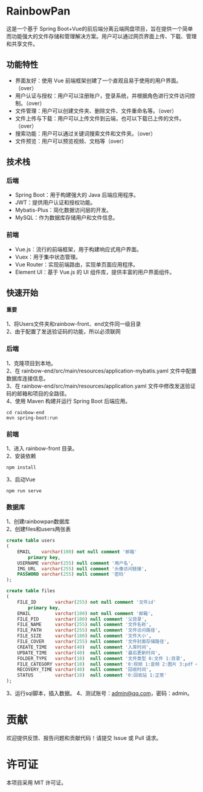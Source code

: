 # RainbowPan
这是一个基于 Spring Boot+Vue的前后端分离云端网盘项目，旨在提供一个简单而功能强大的文件存储和管理解决方案。用户可以通过网页界面上传、下载、管理和共享文件。

## 功能特性
* 界面友好：使用 Vue 前端框架创建了一个直观且易于使用的用户界面。（over）
* 用户认证与授权：用户可以注册账户，登录系统，并根据角色进行文件访问控制。（over）
* 文件管理：用户可以创建文件夹、删除文件、文件重命名等。（over）
* 文件上传与下载：用户可以上传文件到云端，也可以下载已上传的文件。（over）
* 搜索功能：用户可以通过关键词搜索文件和文件夹。（over）
* 文件预览：用户可以预览视频、文档等（over）


## 技术栈
### 后端
* Spring Boot：用于构建强大的 Java 后端应用程序。
* JWT：提供用户认证和授权功能。
* Mybatis-Plus：简化数据访问层的开发。
* MySQL：作为数据库存储用户和文件信息。

### 前端
* Vue.js：流行的前端框架，用于构建响应式用户界面。
* Vuex：用于集中状态管理。
* Vue Router：实现前端路由，实现单页面应用程序。
* Element UI：基于 Vue.js 的 UI 组件库，提供丰富的用户界面组件。

## 快速开始
#### 重要
1、将Users文件夹和rainbow-front、end文件同一级目录<br>
2、由于配置了发送验证码的功能，所以必须联网<br>
### 后端
1、克隆项目到本地。<br>
2、在 rainbow-end/src/main/resources/application-mybatis.yaml 文件中配置数据库连接信息。<br>
3、在 rainbow-end/src/main/resources/application.yaml 文件中修改发送验证码的邮箱和项目的全路径。<br>
4、使用 Maven 构建并运行 Spring Boot 后端应用。<br>
````shell
cd rainbow-end
mvn spring-boot:run
````

### 前端
1、进入 rainbow-front 目录。<br>
2、安装依赖<br>
````shell
npm install
````
3、启动Vue
````shell
npm run serve
````

### 数据库
1、创建rainbowpan数据库<br>
2、创建files和users两张表<br>
```sql
create table users
(
    EMAIL    varchar(100) not null comment '邮箱'
        primary key,
    USERNAME varchar(255) null comment '用户名',
    IMG_URL  varchar(255) null comment '头像访问链接',
    PASSWORD varchar(255) null comment '密码'
);
```
```sql
create table files
(
    FILE_ID       varchar(255) not null comment '文件id'
        primary key,
    EMAIL         varchar(100) not null comment '邮箱',
    FILE_PID      varchar(100) null comment '父目录',
    FILE_NAME     varchar(255) null comment '文件名称',
    FILE_PATH     varchar(255) null comment '文件访问路径',
    FILE_SIZE     varchar(100) null comment '文件大小',
    FILE_COVER    varchar(255) null comment '文件封面存储路径',
    CREATE_TIME   varchar(40)  null comment '入库时间',
    UPDATE_TIME   varchar(40)  null comment '最后更新时间',
    FOLDER_TYPE   varchar(10)  null comment '文件类型 0:文件 1:目录',
    FILE_CATEGORY varchar(10)  null comment '0:视频 1:音频 2:图片 3:pdf 4:doc 5:excel 6:txt 7:code 8:zip 9:其他',
    RECOVERY_TIME varchar(40)  null comment '回收时间',
    STATUS        varchar(10)  null comment '0:回收站 1:正常'
);
```
3、运行sql脚本，插入数据。
4、测试账号：admin@qq.com，密码：admin。
# 贡献
欢迎提供反馈、报告问题和贡献代码！请提交 Issue 或 Pull 请求。

# 许可证
本项目采用 MIT 许可证。





